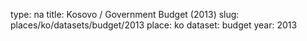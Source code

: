 type: na
title: Kosovo / Government Budget (2013)
slug: places/ko/datasets/budget/2013
place: ko
dataset: budget
year: 2013

